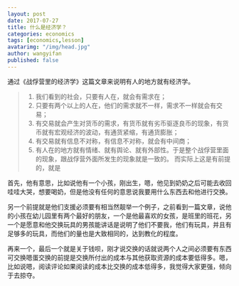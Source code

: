 ```yaml
---
layout: post
date: 2017-07-27
title: 什么是经济学？
categories: economics
tags: [economics,lesson]
avatarimg: "/img/head.jpg"
author: wangyifan
published: false
---
```


通过《战俘营里的经济学》这篇文章来说明有人的地方就有经济学。

> 1. 我们看到的社会，只要有人在，就会有需求在；
> 2. 只要有两个以上的人在，他们的需求就不一样，需求不一样就会有交易；
> 3. 有交易就会产生对货币的需求，有货币就有劣币驱逐良币的现象，有货币就有宏观经济的波动，有通货紧缩，有通货膨胀；
> 4. 有交易就有信息不对称，有信息不对称，就会有中间商；
> 5. 有人在的地方就有情绪、就有舆论、就有外部性。于是整个战俘营里面的现象，跟战俘营外面所发生的现象就是一致的。
>    而实际上这是有前提的，就是

首先，他有意思，比如说他有一个小孩，刚出生，嗯，他见到奶奶之后可能去收回哇哇大哭，想要喝奶，但是他没有任何的意思说我要用什么东西去和他进行交换。

另一个前提就是他们支援必须要有相当然靓举一个例子，之前看到一篇文章，说他的小孩在幼儿园里有两个最好的朋友，一个是他最喜欢的女孩，是班里的班花，另一个是愿意和他交换玩具的男孩能讲话是说明了他们不要我，他们有玩具，并且有足够多的玩具，而他们的量也是大致相同的，达到教化的程度。

再来一个，最后一个就是关于钱呗，刚才说交换的话就说两个人之间必须要有东西可交换嗯蛋交换的前提是交换所付出的成本与其他获取资源的成本要低得多。嗯，比如说嗯，阅读评论如果阅读的成本比交换的成本低得多，我觉得大家更强，倾向于去掠夺。
